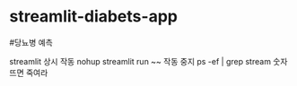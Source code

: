 # streamlit-diabets-app

#당뇨병 예측 

streamlit 상시 작동
nohup streamlit run ~~
작동 중지
ps -ef | grep stream
숫자뜨면 죽여라
